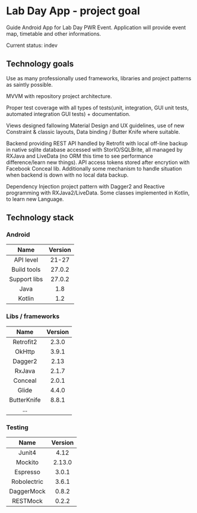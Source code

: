   # Lab Day App - project goal
  Guide Android App for Lab Day PWR Event. Application will provide event map, timetable and other informations.

  Current status: indev

  ## Technology goals
  Use as many professionally used frameworks, libraries and project patterns as saintly possible.

  MVVM with repository project architecture.

  Proper test coverage with all types of tests(unit, integration, GUI unit tests, automated integration GUI tests) + documentation.

  Views designed fallowing Material Design and UX guidelines, use of new Constraint & classic layouts, Data binding / Butter Knife where suitable.

  Backend providing REST API handled by Retrofit with local off-line backup in native sqlite database accessed with StorIO/SQLBrite, all managed by RXJava and LiveData (no ORM this time to see performance difference/learn new things). API access tokens stored after encrytion with Facebook Conceal lib. Additionally some mechanism to handle situation when backend is down with no local data backup.

  Dependency Injection project pattern with Dagger2 and Reactive programming with RXJava2/LiveData. 
  Some classes implemented in Kotlin, to learn new Language.

  ## Technology stack

  ### Android
  Name |  Version |
  | :--: | :---: |
  | API level | 21-27 |
  | Build tools | 27.0.2 |
  | Support libs | 27.0.2 |
  | Java | 1.8 |
  | Kotlin | 1.2 |

  ### Libs / frameworks
  Name |  Version |
  | :--: | :---: |
  | Retrofit2 | 2.3.0 |
  | OkHttp | 3.9.1 |
  | Dagger2 | 2.13 |
  | RxJava | 2.1.7 |
  | Conceal | 2.0.1 |
  | Glide | 4.4.0 |
  | ButterKnife | 8.8.1 |
  | ... | |

  ### Testing
  Name |  Version |
  | :--: | :---: |
  | Junit4 | 4.12 |
  | Mockito | 2.13.0 |
  | Espresso | 3.0.1 |
  | Robolectric | 3.6.1 |
  | DaggerMock | 0.8.2 |
  | RESTMock | 0.2.2 |
